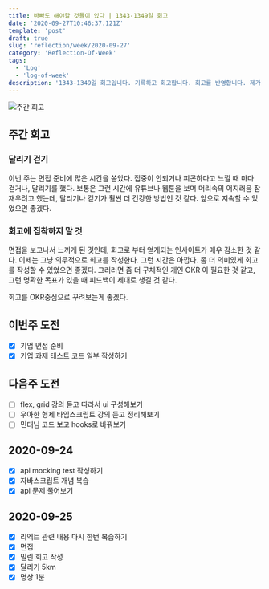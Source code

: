 ```yaml
---
title: 바빠도 해야할 것들이 있다 | 1343-1349일 회고
date: '2020-09-27T10:46:37.121Z'
template: 'post'
draft: true
slug: 'reflection/week/2020-09-27'
category: 'Reflection-Of-Week'
tags:
  - 'Log'
  - 'log-of-week'
description: '1343-1349일 회고입니다. 기록하고 회고합니다. 회고를 반영합니다. 제가 자라는 방식입니다.'
---
```

![주간 회고](https://imgur.com/PwMHNaY.png)



## 주간 회고 

### 달리기 걷기
이번 주는 면접 준비에 많은 시간을 쏟았다. 집중이 안되거나 피곤하다고 느낄 때 마다 걷거나, 달리기를 했다. 보통은 그런 시간에 유튜브나 웹툰을 보며 머리속의 어지러움 잠재우려고 했는데, 달리기나 걷기가 훨씬 더 건강한 방법인 것 같다. 앞으로 지속할 수 있었으면 좋겠다.

### 회고에 집착하지 말 것
면접을 보고나서 느끼게 된 것인데, 회고로 부터 얻게되는 인사이트가 매우 감소한 것 같다. 이제는 그냥 의무적으로 회고를 작성한다. 그런 시간은 아깝다. 좀 더 의미있게 회고를 작성할 수 있었으면 좋겠다. 그러러면 좀 더 구체적인 개인 OKR 이 필요한 것 같고, 그런 명확한 목표가 있을 때 피드백이 제대로 생길 것 같다. 

회고를 OKR중심으로 꾸려보는게 좋겠다.



## 이번주 도전
- [x] 기업 면접 준비 
- [x] 기업 과제 테스트 코드 일부 작성하기 

## 다음주 도전
- [ ] flex, grid 강의 듣고 따라서 ui 구성해보기
- [ ] 우아한 형제 타입스크립트 강의 듣고 정리해보기 
- [ ] 민태님 코드 보고 hooks로 바꿔보기 

## 2020-09-24
- [x] api mocking test 작성하기 
- [x] 자바스크립트 개념 복습 
- [x] api 문제 풀어보기 

## 2020-09-25 
- [x] 리엑트 관련 내용 다시 한번 복습하기 
- [x] 면접 
- [x] 밀린 회고 작성
- [x] 달리기 5km 
- [x] 명상 1분
